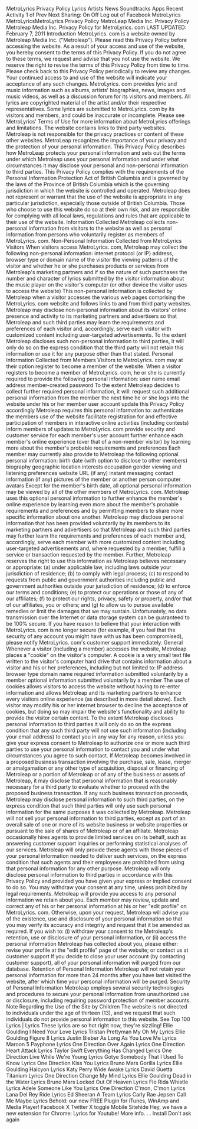 MetroLyrics Privacy Policy Lyrics Artists News Soundtracks Apps Recent Activity 1 of Prev Next Sharing: On Off Log out of Facebook MetroLyrics MetroLyricsMetroLyrics Privacy Policy MetroLeap Media Inc. Privacy Policy Metroleap Media Inc. Privacy Policy for MetroLyrics. com LAST UPDATED: February 7, 2011 Introduction MetroLyrics. com is a website owned by Metroleap Media Inc. ("Metroleap"). Please read this Privacy Policy before accessing the website. As a result of your access and use of the website, you hereby consent to the terms of this Privacy Policy. If you do not agree to these terms, we request and advise that you not use the website. We reserve the right to revise the terms of this Privacy Policy from time to time. Please check back to this Privacy Policy periodically to review any changes. Your continued access to and use of the website will indicate your acceptance of any such changes. MetroLyrics. com provides lyric and music information such as albums, artists' biographies, news, images and music videos, as well as a discussion forum for its visitors and members. All lyrics are copyrighted material of the artist and/or their respective representatives. Some lyrics are submitted to MetroLyrics. com by its visitors and members, and could be inaccurate or incomplete. Please see MetroLyrics' Terms of Use for more information about MetroLyrics offerings and limitations. The website contains links to third party websites. Metroleap is not responsible for the privacy practices or content of these other websites. MetroLeap recognizes the importance of your privacy and the protection of your personal information. This Privacy Policy describes how MetroLeap protects your personal information and sets out the terms under which Metroleap uses your personal information and under what circumstances it may disclose your personal and non-personal information to third parties. This Privacy Policy complies with the requirements of the Personal Information Protection Act of British Columbia and is governed by the laws of the Province of British Columbia which is the governing jurisdiction in which the website is controlled and operated. Metroleap does not represent or warrant that the use of the website is appropriate in any particular jurisdiction, especially those outside of British Columbia. Those who choose to use this website do so at their own risk, and are responsible for complying with all local laws, regulations and rules that are applicable to their use of the website. Information Collected Metroleap collects non-personal information from visitors to the website as well as personal information from persons who voluntarily register as members of MetroLyrics. com. Non-Personal Information Collected from MetroLyrics Visitors When visitors access MetroLyrics. com, Metroleap may collect the following non-personal information: internet protocol (or IP) address, browser type or domain name of the visitor the viewing patterns of the visitor and whether he or she purchases products or services from Metroleap's marketing partners and if so the nature of such purchases the number and character of lyrics submitted by the visitor information about the music player on the visitor's computer (or other device the visitor uses to access the website) This non-personal information is collected by Metroleap when a visitor accesses the various web pages comprising the MetroLyrics. com website and follows links to and from third party websites. Metroleap may disclose non-personal information about its visitors' online presence and activity to its marketing partners and advertisers so that Metroleap and such third parties may learn the requirements and preferences of each visitor and, accordingly, serve each visitor with customized content including user-targeted advertisements. To the extent Metroleap discloses such non-personal information to third parties, it will only do so on the express condition that the third party will not retain this information or use it for any purpose other than that stated. Personal Information Collected from Members Visitors to MetroLyrics. com may at their option register to become a member of the website. When a visitor registers to become a member of MetroLyrics. com, he or she is currently required to provide the following personal information: user name email address member-created password To the extent Metroleap decides to collect further required personal information, it will: request such additional personal information from the member the next time he or she logs into the website under his or her member user account update this Privacy Policy accordingly Metroleap requires this personal information to: authenticate the members use of the website facilitate registration for and effective participation of members in interactive online activities (including contests) inform members of updates to MetroLyrics. com provide security and customer service for each member's user account further enhance each member's online experience (over that of a non-member visitor) by learning more about the member's probable requirements and preferences Each member may currently also provide to Metroleap the following optional personal information: birth date (with option to disclose to other members) biography geographic location interests occupation gender viewing and listening preferences website URL (if any) instant messaging contact information (if any) pictures of the member or another person computer avatars Except for the member's birth date, all optional personal information may be viewed by all of the other members of MetroLyrics. com. Metroleap uses this optional personal information to further enhance the member's online experience by learning even more about the member's probable requirements and preferences and by permitting members to share more specific information about one another. Metroleap may disclose personal information that has been provided voluntarily by its members to its marketing partners and advertisers so that Metroleap and such third parties may further learn the requirements and preferences of each member and, accordingly, serve each member with more customized content including user-targeted advertisements and, where requested by a member, fulfill a service or transaction requested by the member. Further, Metroleap reserves the right to use this information as Metroleap believes necessary or appropriate: (a) under applicable law, including laws outside your jurisdiction of residence; (b) to comply with legal process; (c) to respond to requests from public and government authorities including public and government authorities outside your jurisdiction of residence; (d) to enforce our terms and conditions; (e) to protect our operations or those of any of our affiliates; (f) to protect our rights, privacy, safety or property, and/or that of our affiliates, you or others; and (g) to allow us to pursue available remedies or limit the damages that we may sustain. Unfortunately, no data transmission over the Internet or data storage system can be guaranteed to be 100% secure. If you have reason to believe that your interaction with MetroLyrics. com is no longer secure (for example, if you feel that the security of any account you might have with us has been compromised), please notify MetroLyrics. com's customer support immediately. General Whenever a visitor (including a member) accesses the website, Metroleap places a "cookie" on the visitor's computer. A cookie is a very small text file written to the visitor's computer hard drive that contains information about a visitor and his or her preferences, including but not limited to: IP address browser type domain name required information submitted voluntarily by a member optional information submitted voluntarily by a member The use of cookies allows visitors to access the website without having to re-enter information and allows Metroleap and its marketing partners to enhance every visitors online experience (as described in more detail above). Each visitor may modify his or her internet browser to decline the acceptance of cookies, but doing so may impair the website's functionality and ability to provide the visitor certain content. To the extent Metroleap discloses personal information to third parties it will only do so on the express condition that any such third party will not use such information (including your email address) to contact you in any way for any reason, unless you give your express consent to Metroleap to authorize one or more such third parties to use your personal information to contact you and under what circumstances you agree to such contact. If Metroleap becomes involved in a proposed business transaction involving the purchase, sale, lease, merger or amalgamation or any other type of acquisition, disposal or financing of Metroleap or a portion of Metroleap or of any of the business or assets of Metroleap, it may disclose that personal information that is reasonably necessary for a third party to evaluate whether to proceed with the proposed business transaction. If any such business transaction proceeds, Metroleap may disclose personal information to such third parties, on the express condition that such third parties will only use such personal information for the same purposes it was collected by Metroleap. Metroleap will not sell your personal information to third parties, except as part of an overall sale of one or more of its website business or website properties or pursuant to the sale of shares of Metroleap or of an affiliate. Metroleap occasionally hires agents to provide limited services on its behalf, such as answering customer support inquiries or performing statistical analyses of our services. Metroleap will only provide these agents with those pieces of your personal information needed to deliver such services, on the express condition that such agents and their employees are prohibited from using that personal information for any other purpose. Metroleap will only disclose personal information to third parties in accordance with this Privacy Policy and provided you have given your express or implied consent to do so. You may withdraw your consent at any time, unless prohibited by legal requirements. Metroleap will provide you access to any personal information we retain about you. Each member may review, update and correct any of his or her personal information at his or her "edit profile" on MetroLyrics. com. Otherwise, upon your request, Metroleap will advise you of the existence, use and disclosure of your personal information so that you may verify its accuracy and integrity and request that it be amended as required. If you wish to: (i) withdraw your consent to the Metroleap's retention, use or disclosure of your personal information, or (ii) access the personal information Metroleap has collected about you, please either: revise your profile at the "edit profile" page of the website; or contact us at customer support If you decide to close your user account (by contacting customer support), all of your personal information will purged from our database. Retention of Personal Information Metroleap will not retain your personal information for more than 24 months after you have last visited the website, after which time your personal information will be purged. Security of Personal Information Metroleap employs several security technologies and procedures to secure your personal information from unauthorized use or disclosure, including requiring password protection of member accounts. Note Regarding the Use of the Site by Children The website is not directed to individuals under the age of thirteen (13), and we request that such individuals do not provide personal information to this website. See Top 100 Lyrics | Lyrics These lyrics are so hot right now, they're sizzling! Ellie Goulding I Need Your Love Lyrics Tristan Prettyman My Oh My Lyrics Ellie Goulding Figure 8 Lyrics Justin Bieber As Long As You Love Me Lyrics Maroon 5 Payphone Lyrics One Direction Over Again Lyrics One Direction Heart Attack Lyrics Taylor Swift Everything Has Changed Lyrics One Direction Live While We're Young Lyrics Gotye Somebody That I Used To Know Lyrics One Direction Kiss You Lyrics Bruno Mars Gorilla Lyrics Ellie Goulding Halcyon Lyrics Katy Perry Wide Awake Lyrics David Guetta Titanium Lyrics One Direction Change My Mind Lyrics Ellie Goulding Dead in the Water Lyrics Bruno Mars Locked Out Of Heaven Lyrics Flo Rida Whistle Lyrics Adele Someone Like You Lyrics One Direction C'mon, C'mon Lyrics Lana Del Rey Ride Lyrics Ed Sheeran A Team Lyrics Carly Rae Jepsen Call Me Maybe Lyrics Behold: our new FREE Plugin for iTunes, WinAmp and Media Player! Facebook X Twitter X toggle Mobile Sitehide Hey, we have a new extension for Chrome: Lyrics for Youtube! More info. . . Install Don't ask again